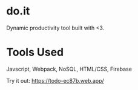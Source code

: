 # do.it
Dynamic productivity tool built with <3.

# Tools Used
Javscript, Webpack, NoSQL, HTML/CSS, Firebase

Try it out: https://todo-ec87b.web.app/
